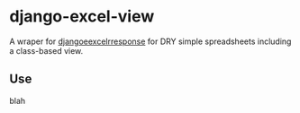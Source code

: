 django-excel-view
=================

A wraper for
[djangoeexcelrresponse](https://bitbucket.org/kmike/django-excel-response/src/0acc7aa1226d/setup.py?at=default)
for DRY simple spreadsheets including a class-based view.

Use
---

blah
